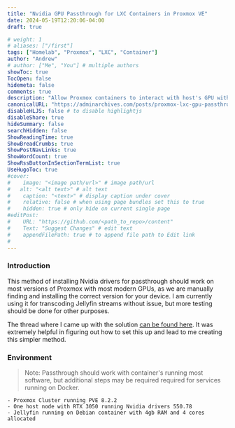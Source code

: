 ```yaml
---
title: "Nvidia GPU Passthrough for LXC Containers in Proxmox VE"
date: 2024-05-19T12:20:06-04:00
draft: true

# weight: 1
# aliases: ["/first"]
tags: ["Homelab", "Proxmox", "LXC", "Container"]
author: "Andrew"
# author: ["Me", "You"] # multiple authors
showToc: true
TocOpen: false
hidemeta: false
comments: true
description: "Allow Proxmox containers to interact with host's GPU with this simple passthrough method. Currently working on PVE version 8 with a Jellyfin container using the GPU for stream transcoding."
canonicalURL: "https://adminarchives.com/posts/proxmox-lxc-gpu-passthrough/"
disableHLJS: false # to disable highlightjs
disableShare: true
hideSummary: false
searchHidden: false
ShowReadingTime: true
ShowBreadCrumbs: true
ShowPostNavLinks: true
ShowWordCount: true
ShowRssButtonInSectionTermList: true
UseHugoToc: true
#cover:
#    image: "<image path/url>" # image path/url
#   alt: "<alt text>" # alt text
#    caption: "<text>" # display caption under cover
#    relative: false # when using page bundles set this to true
#    hidden: true # only hide on current single page
#editPost:
#    URL: "https://github.com/<path_to_repo>/content"
#    Text: "Suggest Changes" # edit text
#    appendFilePath: true # to append file path to Edit link
#
---
```



### Introduction

This method of installing Nvidia drivers for passthrough should work on most versions of Proxmox with most modern GPUs,
as we are manually finding and installing the correct version for your device. I am currently using it for transcoding Jellyfin streams 
without issue, but more testing should be done for other purposes.

The thread where I came up with the solution [can be found here](https://forum.proxmox.com/threads/jellyfin-lxc-with-nvidia-gpu-transcoding-and-network-storage.138873/). It was extremely helpful in 
figuring out how to set this up and lead to me creating this simpler method.

### Environment

> Note: Passthrough should work with container's running most software,
> but additional steps may be required required for services running on Docker.

    - Proxmox Cluster running PVE 8.2.2 
    - One host node with RTX 3050 running Nvidia drivers 550.78
    - Jellyfin running on Debian container with 4gb RAM and 4 cores allocated

